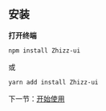 ## 安装

**打开终端**

```bash
npm install Zhizz-ui
```

或

```bash
yarn add install Zhizz-ui
```

下一节：[开始使用](#/doc/start)
